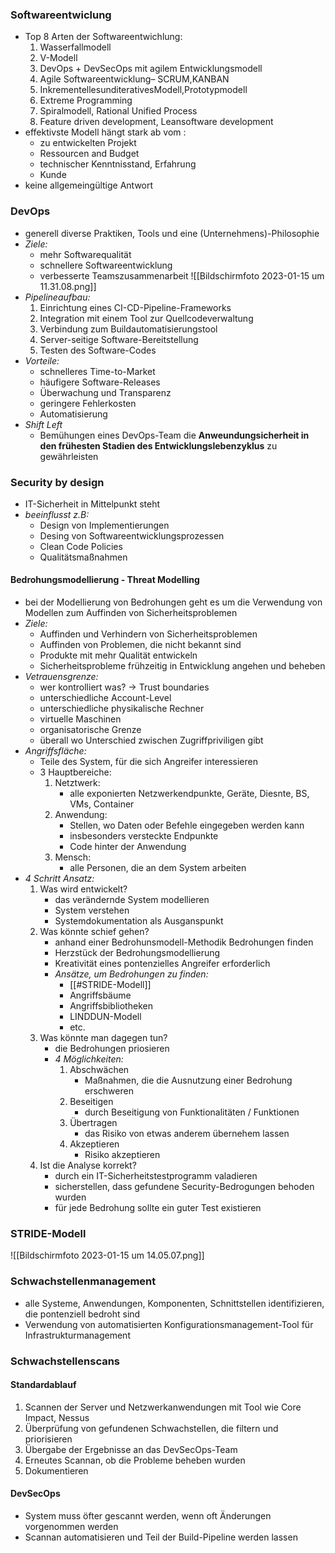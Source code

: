 ### Softwareentwiclung
- Top 8 Arten der Softwareentwichlung:
	1. Wasserfallmodell  
	2. V-Modell  
	3. DevOps + DevSecOps mit agilem Entwicklungsmodell 
	4. Agile Softwareentwicklung– SCRUM,KANBAN  
	5. InkrementellesunditerativesModell,Prototypmodell 
	6. Extreme Programming  
	7. Spiralmodell, Rational Unified Process  
	8. Feature driven development, Leansoftware development
- effektivste Modell hängt stark ab vom :
	- zu entwickelten Projekt
	- Ressourcen and Budget
	- technischer Kenntnisstand, Erfahrung
	- Kunde
- keine allgemeingültige Antwort
### DevOps
- generell diverse Praktiken, Tools und eine (Unternehmens)-Philosophie
- _Ziele:_
	- mehr Softwarequalität
	- schnellere Softwareentwicklung
	- verbesserte Teamszusammenarbeit ![[Bildschirm­foto 2023-01-15 um 11.31.08.png]]
- _Pipelineaufbau:_
	1. Einrichtung eines CI-CD-Pipeline-Frameworks
	2. Integration mit einem Tool zur Quellcodeverwaltung
	3. Verbindung zum Buildautomatisierungstool
	4. Server-seitige Software-Bereitstellung
	5. Testen des Software-Codes
- _Vorteile:_
	- schnelleres Time-to-Market
	- häufigere Software-Releases
	- Überwachung und Transparenz
	- geringere Fehlerkosten
	- Automatisierung
- _Shift Left_
	- Bemühungen eines DevOps-Team die __Anweundungsicherheit in den frühesten Stadien des Entwicklungslebenzyklus__ zu gewährleisten
	
### Security by design
- IT-Sicherheit in Mittelpunkt steht
- _beeinflusst z.B:_
	- Design von Implementierungen
	- Desing von Softwareentwicklungsprozessen
	- Clean Code Policies
	- Qualitätsmaßnahmen
#### Bedrohungsmodellierung - Threat Modelling
- bei der Modellierung von Bedrohungen geht es um die Verwendung von Modellen zum Auffinden von Sicherheitsproblemen
- _Ziele:_
	- Auffinden und Verhindern von Sicherheitsproblemen
	- Auffinden von Problemen, die nicht bekannt sind
	- Produkte mit mehr Qualität entwickeln
	- Sicherheitsprobleme frühzeitig in Entwicklung angehen und beheben
- _Vetrauensgrenze:_
	- wer kontrolliert was? -> Trust boundaries
	- unterschiedliche Account-Level
	- unterschiedliche physikalische Rechner
	- virtuelle Maschinen
	- organisatorische Grenze
	- überall wo Unterschied zwischen Zugriffpriviligen gibt
- _Angriffsfläche:_
	- Teile des System, für die sich Angreifer interessieren
	- 3 Hauptbereiche:
		1. Netztwerk:
			- alle exponierten Netzwerkendpunkte, Geräte, Diesnte, BS, VMs, Container
		2. Anwendung:
			- Stellen, wo Daten oder Befehle eingegeben werden kann
			- insbesonders versteckte Endpunkte
			- Code hinter der Anwendung
		3. Mensch:
			- alle Personen, die an dem System arbeiten
- _4 Schritt Ansatz:_
	1. Was wird entwickelt?
		- das verändernde System modellieren
		- System verstehen
		- Systemdokumentation als Ausganspunkt
	2. Was könnte schief gehen?
		- anhand einer Bedrohunsmodell-Methodik Bedrohungen finden
		- Herzstück der Bedrohungsmodellierung
		- Kreativität eines pontenzielles Angreifer erforderlich
		- _Ansätze, um Bedrohungen zu finden:_
			- [[#STRIDE-Modell]]
			- Angriffsbäume
			- Angriffsbibliotheken
			- LINDDUN-Modell 
			- etc.
	1. Was könnte man dagegen tun?
		- die Bedrohungen priosieren
		- _4 Möglichkeiten:_
			1. Abschwächen
				- Maßnahmen, die die Ausnutzung einer Bedrohung erschweren
			2. Beseitigen
				- durch Beseitigung von Funktionalitäten / Funktionen
			3. Übertragen
				 - das Risiko von etwas anderem übernehem lassen
			4. Akzeptieren
				- Risiko akzeptieren
	1. Ist die Analyse korrekt?
		- durch ein IT-Sicherheitstestprogramm valadieren
		- sicherstellen, dass gefundene Security-Bedrogungen behoden wurden
		- für jede Bedrohung sollte ein guter Test existieren


### STRIDE-Modell
![[Bildschirm­foto 2023-01-15 um 14.05.07.png]]

### Schwachstellenmanagement
- alle Systeme, Anwendungen, Komponenten, Schnittstellen identifizieren, die pontenziell bedroht sind
- Verwendung von automatisierten Konfigurationsmanagement-Tool für Infrastrukturmanagement
### Schwachstellenscans
#### Standardablauf
1. Scannen der Server und Netzwerkanwendungen mit Tool wie Core Impact, Nessus
2. Überprüfung von gefundenen Schwachstellen, die filtern und priorisieren
3. Übergabe der Ergebnisse an das DevSecOps-Team
4. Erneutes Scannan, ob die Probleme beheben wurden
5. Dokumentieren

#### DevSecOps
- System muss öfter gescannt werden, wenn oft Änderungen vorgenommen werden
- Scannan automatisieren und Teil der Build-Pipeline werden lassen

